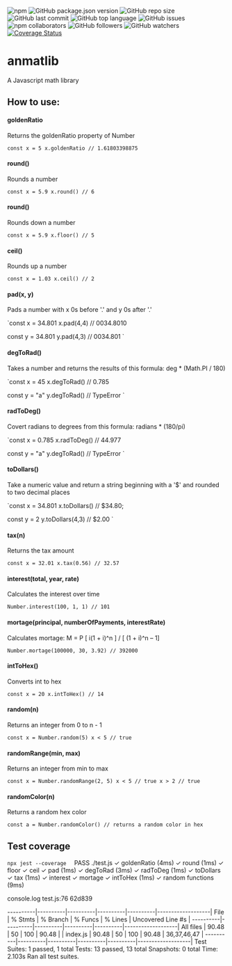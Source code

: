 ![npm](https://img.shields.io/npm/v/anmatlib) ![GitHub package.json version](https://img.shields.io/github/package-json/v/anisha7/anmatlib) ![GitHub repo size](https://img.shields.io/github/repo-size/anisha7/anmatlib?style=plastic) ![GitHub last commit](https://img.shields.io/github/last-commit/anisha7/anmatlib?style=plastic) ![GitHub top language](https://img.shields.io/github/languages/top/anisha7/anmatlib) ![GitHub issues](https://img.shields.io/github/issues-raw/anisha7/anmatlib) ![npm collaborators](https://img.shields.io/npm/collaborators/anmatlib) ![GitHub followers](https://img.shields.io/github/followers/anisha7?style=social) ![GitHub watchers](https://img.shields.io/github/watchers/anisha7/anmatlib?style=social)[![Coverage Status](https://coveralls.io/repos/github/Anisha7/anmatlib/badge.svg?branch=master)](https://coveralls.io/github/Anisha7/anmatlib?branch=master)

# anmatlib
 A Javascript math library


## How to use:

#### goldenRatio
Returns the goldenRatio property of Number

`const x = 5
x.goldenRatio // 1.61803398875
`

#### round()
Rounds a number

`const x = 5.9
x.round() // 6
`

#### round()
Rounds down a number

`const x = 5.9
x.floor() // 5
`

#### ceil()
Rounds up a number

`const x = 1.03
x.ceil() // 2
`

#### pad(x, y)
Pads a number with x 0s before '.' and y 0s after '.'

`const x = 34.801
x.pad(4,4) // 0034.8010

const y = 34.801
y.pad(4,3) // 0034.801
`

#### degToRad()
Takes a number and returns the results of this formula: deg * (Math.PI / 180)

`const x = 45
x.degToRad() // 0.785

const y = "a"
y.degToRad() // TypeError
`

#### radToDeg()
Covert radians to degrees from this formula: radians * (180/pi)

`const x = 0.785
x.radToDeg() // 44.977

const y = "a"
y.degToRad() // TypeError
`

#### toDollars()
Take a numeric value and return a string beginning with a '$' and rounded to two decimal places

`const x = 34.801
x.toDollars() // $34.80;

const y = 2
y.toDollars(4,3) // $2.00
`

#### tax(n)
Returns the tax amount

`const x = 32.01
x.tax(0.56) // 32.57
`

#### interest(total, year, rate)
Calculates the interest over time

`Number.interest(100, 1, 1) // 101`

#### mortage(principal, numberOfPayments, interestRate)
Calculates mortage: M = P [ i(1 + i)^n ] / [ (1 + i)^n – 1]

`Number.mortage(100000, 30, 3.92) // 392000`

#### intToHex()
Converts int to hex

`const x = 20
x.intToHex() // 14`

#### random(n)
Returns an integer from 0 to n - 1

`const x = Number.random(5)
x < 5 // true`

#### randomRange(min, max)
Returns an integer from min to max

`const x = Number.randomRange(2, 5)
x < 5 // true
x > 2 // true`

#### randomColor(n)
Returns a random hex color

`const a = Number.randomColor() // returns a random color in hex`


## Test coverage

`npx jest --coverage  ` 
 PASS  ./test.js
  ✓ goldenRatio (4ms)
  ✓ round (1ms)
  ✓ floor
  ✓ ceil
  ✓ pad (1ms)
  ✓ degToRad (3ms)
  ✓ radToDeg (1ms)
  ✓ toDollars
  ✓ tax (1ms)
  ✓ interest
  ✓ mortage
  ✓ intToHex (1ms)
  ✓ random functions (9ms)

  console.log test.js:76
    62d839

----------|----------|----------|----------|----------|-------------------|
File      |  % Stmts | % Branch |  % Funcs |  % Lines | Uncovered Line #s |
----------|----------|----------|----------|----------|-------------------|
All files |    90.48 |       50 |      100 |    90.48 |                   |
 index.js |    90.48 |       50 |      100 |    90.48 |       36,37,46,47 |
----------|----------|----------|----------|----------|-------------------|
Test Suites: 1 passed, 1 total
Tests:       13 passed, 13 total
Snapshots:   0 total
Time:        2.103s
Ran all test suites.
